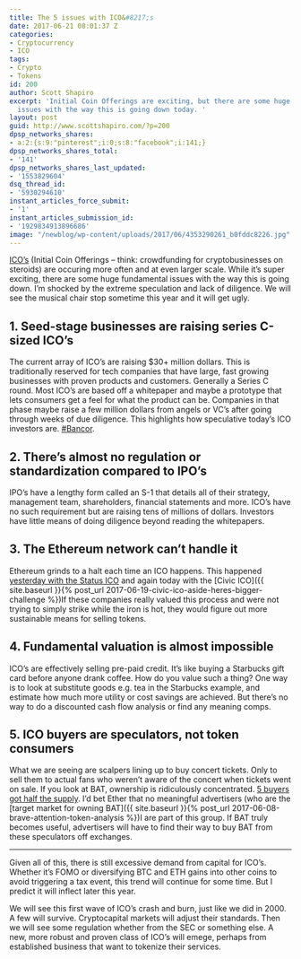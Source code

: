 ```yaml
---
title: The 5 issues with ICO&#8217;s
date: 2017-06-21 08:01:37 Z
categories:
- Cryptocurrency
- ICO
tags:
- Crypto
- Tokens
id: 200
author: Scott Shapiro
excerpt: 'Initial Coin Offerings are exciting, but there are some huge fundamental
  issues with the way this is going down today. '
layout: post
guid: http://www.scottshapiro.com/?p=200
dpsp_networks_shares:
- a:2:{s:9:"pinterest";i:0;s:8:"facebook";i:141;}
dpsp_networks_shares_total:
- '141'
dpsp_networks_shares_last_updated:
- '1553829604'
dsq_thread_id:
- '5930294610'
instant_articles_force_submit:
- '1'
instant_articles_submission_id:
- '1929834913896686'
image: "/newblog/wp-content/uploads/2017/06/4353290261_b0fddc8226.jpg"
---
```


[ICO&#8217;s](https://en.wikipedia.org/wiki/Initial_coin_offering) (Initial Coin Offerings &#8211; think: crowdfunding for cryptobusinesses on steroids) are occuring more often and at even larger scale. While it&#8217;s super exciting, there are some huge fundamental issues with the way this is going down. I&#8217;m shocked by the extreme speculation and lack of diligence. We will see the musical chair stop sometime this year and it will get ugly.

## 1. Seed-stage businesses are raising series C-sized ICO&#8217;s

The current array of ICO&#8217;s are raising $30+ million dollars. This is traditionally reserved for tech companies that have large, fast growing businesses with proven products and customers. Generally a Series C round. Most ICO&#8217;s are based off a whitepaper and maybe a prototype that lets consumers get a feel for what the product can be. Companies in that phase maybe raise a few million dollars from angels or VC&#8217;s after going through weeks of due diligence. This highlights how speculative today&#8217;s ICO investors are. [#Bancor](http://hackingdistributed.com/2017/06/19/bancor-is-flawed/).

## 2. There&#8217;s almost no regulation or standardization compared to IPO&#8217;s

IPO&#8217;s have a lengthy form called an S-1 that details all of their strategy, management team, shareholders, financial statements and more. ICO&#8217;s have no such requirement but are raising tens of millions of dollars. Investors have little means of doing diligence beyond reading the whitepapers.

## 3. The Ethereum network can&#8217;t handle it

Ethereum grinds to a halt each time an ICO happens. This happened [yesterday with the Status ICO](https://twitter.com/ryaneshea/status/877196958380810240) and again today with the [Civic ICO]({{ site.baseurl }}{% post_url 2017-06-19-civic-ico-aside-heres-bigger-challenge %})If these companies really valued this process and were not trying to simply strike while the iron is hot, they would figure out more sustainable means for selling tokens.

## 4. Fundamental valuation is almost impossible

ICO&#8217;s are effectively selling pre-paid credit. It&#8217;s like buying a Starbucks gift card before anyone drank coffee. How do you value such a thing? One way is to look at substitute goods e.g. tea in the Starbucks example, and estimate how much more utility or cost savings are achieved. But there&#8217;s no way to do a discounted cash flow analysis or find any meaning comps.

## 5. ICO buyers are speculators, not token consumers

What we are seeing are scalpers lining up to buy concert tickets. Only to sell them to actual fans who weren&#8217;t aware of the concert when tickets went on sale. If you look at BAT, ownership is ridiculously concentrated. [5 buyers got half the supply](https://cryptoinsider.com/basic-attention-token-sale-raises-35-million-less-30-seconds/). I&#8217;d bet Ether that no meaningful advertisers (who are the [target market for owning BAT]({{ site.baseurl }}{% post_url 2017-06-08-brave-attention-token-analysis %})I are part of this group. If BAT truly becomes useful, advertisers will have to find their way to buy BAT from these speculators off exchanges.

* * *

Given all of this, there is still excessive demand from capital for ICO&#8217;s. Whether it&#8217;s FOMO or diversifying BTC and ETH gains into other coins to avoid triggering a tax event, this trend will continue for some time. But I predict it will inflect later this year.

We will see this first wave of ICO&#8217;s crash and burn, just like we did in 2000. A few will survive. Cryptocapital markets will adjust their standards. Then we will see some regulation whether from the SEC or something else. A new, more robust and proven class of ICO&#8217;s will emege, perhaps from established business that want to tokenize their services.
